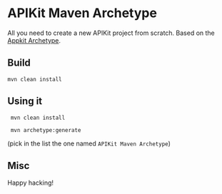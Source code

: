 # APIKit Maven Archetype
All you need to create a new APIKit project from scratch. Based on the [Appkit Archetype](https://github.com/mulesoft/mule-appkit).

## Build
```mvn clean install```

## Using it
``` mvn clean install```

``` mvn archetype:generate```

(pick in the list the one named `APIKit Maven Archetype`)

## Misc
Happy hacking!
